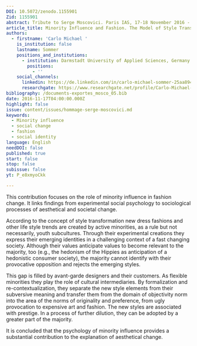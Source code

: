 ```yaml
---
DOI: 10.5072/zenodo.1155901
Zid: 1155901
abstract: Tribute to Serge Moscovici. Paris IAS, 17-18 November 2016 - Session 1
article_title: Minority Influence and Fashion. The Model of Style Transformation
authors:
  - firstname: 'Carlo Michael '
    is_institution: false
    lastname: Sommer
    positions_and_institutions:
      - institution: Darmstadt University of Applied Sciences, Germany
        positions:
          - ''
    social_channels:
      linkedin: https://de.linkedin.com/in/carlo-michael-sommer-25aa894
      researchgate: https://www.researchgate.net/profile/Carlo-Michael-Sommer
bibliography: /documents-exportes_mosco_05.bib
date: 2016-11-17T04:00:00.000Z
highlight: false
issue: content/issues/hommage-serge-moscovici.md
keywords:
  - Minority influence
  - social change
  - fashion
  - social identity
language: English
needDOI: false
published: true
start: false
stop: false
subissue: false
yt: P_e8xmyoCkk

---
```


This contribution focuses on the role of minority influence in fashion change. It links findings from experimental social psychology to sociological processes of aesthetical and societal change.

According to the concept of style transformation new dress fashions and other life style trends are created by active minorities, as a rule but not necessarily, youth subcultures. Through their experimental creations they express their emerging identities in a challenging context of a fast changing society. Although their values anticipate values to become relevant to the majority, too (e.g., the hedonism of the Hippies as anticipation of a hedonistic consumer society), the majority cannot identify with their provocative opposition and rejects the emerging styles.

This gap is filled by avant-garde designers and their customers. As flexible minorities they play the role of cultural intermediaries. By formalization and re-contextualization, they separate the new style elements from their subversive meaning and transfer them from the domain of objectivity norm into the area of the norms of originality and preference, from ugly provocation to expensive art and fashion. The new styles are associated with prestige. In a process of further dilution, they can be adopted by a greater part of the majority.

It is concluded that the psychology of minority influence provides a substantial contribution to the explanation of aesthetical change.

<Youtube yt="P_e8xmyoCkk" caption="Minority Influence and Fashion. The Model of Style Transformation" start="false" stop="false"></Youtube>